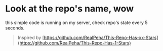 # Look at the repo's name, wow

this simple code is running on my server, check repo's state every 5 seconds.

> Inspired by [https://github.com/RealPeha/This-Repo-Has-xx-Stars](https://github.com/RealPeha/This-Repo-Has-1-Stars)
